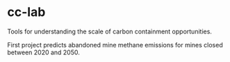# cc-lab

Tools for understanding the scale of carbon containment opportunities.

First project predicts abandoned mine methane emissions for mines closed between 2020
and 2050.

